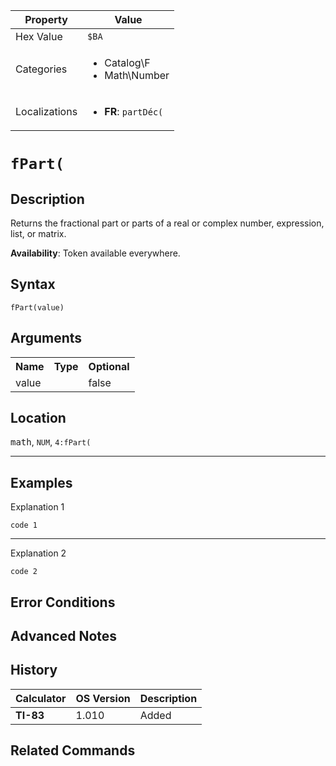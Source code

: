 | Property      | Value |
|---------------|-------|
| Hex Value     | `$BA`|
| Categories    | <ul><li>Catalog\F</li><li>Math\Number</li></ul> |
| Localizations | <ul><li><b>FR</b>: `partDéc(`</li></ul> |

# `fPart(`

## Description
Returns the fractional part or parts of a real or complex number, expression, list, or matrix.


<b>Availability</b>: Token available everywhere.

## Syntax
`fPart(value)`

## Arguments
<table>
<tr><th>Name</th><th>Type</th><th>Optional</th></tr>

<tr><td>value</td><td></td><td>false</td></tr>

</table>

## Location
<kbd>math</kbd>, `NUM`, `4:fPart(`
<hr>

## Examples

Explanation 1
```ti-basic
code 1
```
---
Explanation 2
```ti-basic
code 2
```

## Error Conditions


## Advanced Notes


## History
| Calculator | OS Version | Description |
|------------|------------|-------------|
| <b>TI-83</b> | 1.010 | Added

## Related Commands

    